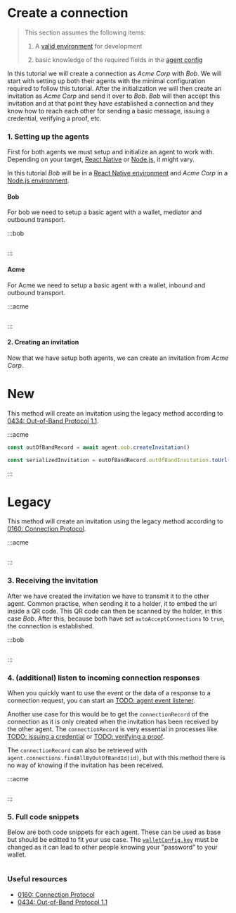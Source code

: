 # Create a connection

> This section assumes the following items:
>
> 1. A [valid environment](../getting-started/prerequisites) for development
>
> 1. basic knowledge of the required fields in the [agent
>    config](./agent-config)

In this tutorial we will create a connection as _Acme Corp_ with _Bob_. We will
start with setting up both their agents with the minimal configuration required
to follow this tutorial. After the initialization we will then create an
invitation as _Acme Corp_ and send it over to _Bob_. _Bob_ will then accept
this invitation and at that point they have established a connection and they
know how to reach each other for sending a basic message, issuing a credential,
verifying a proof, etc.

### 1. Setting up the agents

First for both agents we must setup and initialize an agent to work with.
Depending on your target, [React
Native](../getting-started/prerequisites/react-native) or
[Node.js](../getting-started/prerequisites/react-native), it might vary.

In this tutorial _Bob_ will be in a [React Native
environment](../getting-started/prerequisites/react-native) and _Acme Corp_ in
a [Node.js environment](../getting-started/prerequisites/nodejs).

#### Bob

For bob we need to setup a basic agent with a wallet, mediator and outbound
transport.

:::bob

```typescript showLineNumbers create-a-connection.ts section-1

```

:::

#### Acme

For Acme we need to setup a basic agent with a wallet, inbound and outbound
transport.

:::acme

```typescript showLineNumbers create-a-connection.ts section-2

```

:::

#### 2. Creating an invitation

Now that we have setup both agents, we can create an invitation from _Acme Corp_.

<!-- tabs -->

# New

This method will create an invitation using the legacy method according to [0434: Out-of-Band Protocol 1.1](https://github.com/hyperledger/aries-rfcs/blob/main/features/0434-outofband/README.md).

:::acme

```typescript showLineNumbers create-a-connection.ts section-3
const outOfBandRecord = await agent.oob.createInvitation()

const serializedInvitation = outOfBandRecord.outOfBandInvitation.toUrl({ domain: "https://example.org" })
```

:::

# Legacy

This method will create an invitation using the legacy method according to [0160: Connection Protocol](https://github.com/hyperledger/aries-rfcs/blob/main/features/0160-connection-protocol/README.md).

:::acme

```typescript showLineNumbers create-a-connection.ts section-4

```

:::

<!-- /tabs -->

### 3. Receiving the invitation

After we have created the invitation we have to transmit it to the other
agent. Common practise, when sending it to a holder, it to embed the url inside
a QR code. This QR code can then be scanned by the holder, in this case _Bob_.
After this, because both have set `autoAcceptConnections` to `true`, the
connection is established.

:::bob

```typescript create-a-connection.ts section-5

```

:::

### 4. (additional) listen to incoming connection responses

When you quickly want to use the event or the data of a response to a
connection request, you can start an [TODO: agent event
listener](https://example.org).

Another use case for this would be to get the `connectionRecord` of the
connection as it is only created when the invitation has been received by the
other agent. The `connectionRecord` is very essential in processes like [TODO:
issuing a credential](https://example.org) or [TODO: verifying a
proof](https://example.org).

The `connectionRecord` can also be retrieved with
`agent.connections.findAllByOutOfBandId(id)`, but with this method there is no
way of knowing if the invitation has been received.

:::acme

```typescript showLineNumbers create-a-connection.ts section-6

```

:::

### 5. Full code snippets

Below are both code snippets for each agent. These can be used as base but
should be editted to fit your use case. The
[`walletConfig.key`](./agent-config#walletconfigkey) must be changed as it can
lead to other people knowing your "password" to your wallet.

```typescript showLineNumbers create-a-connection.ts

```

### Useful resources

- [0160: Connection Protocol](https://github.com/hyperledger/aries-rfcs/blob/main/features/0160-connection-protocol/README.md)
- [0434: Out-of-Band Protocol 1.1](https://github.com/hyperledger/aries-rfcs/blob/main/features/0434-outofband/README.md)
